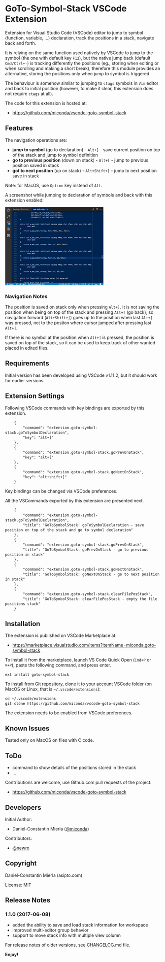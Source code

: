 # GoTo-Symbol-Stack VSCode Extension

Extension for Visual Studio Code (VSCode) editor to jump to symbol (function, variable, ...) declaration, track the positions in a stack, navigate back and forth.

It is relying on the same function used natively by VSCode to jump to the symbol (the one with default key `F12`), but the native jump back (default `Cmd/Ctrl+-`) is tracking differently the positions (eg., storing when editing or when scrolling and making a short break), therefore this module provides an alternative, storing the positions only when jump to symbol is triggered.

The behaviour is somehow similar to jumping to `ctags` symbols in `Vim` editor and back to initial position (however, to make it clear, this extension does not require `ctags` at all).

The code for this extension is hosted at:

  * https://github.com/miconda/vscode-goto-symbol-stack

## Features

The navigation operations are:

  * **jump to symbol** (go to declaration) - `Alt+]` - save current position on top of the stack and jump to symbol definition
  * **go to previous position** (down on stack) - `Alt+[` - jump to previous position saved in stack
  * **got to next position** (up on stack) - `Alt+Shift+]` - jump to next position save in stack

Note: for MacOS, use `Option` key instead of `Alt`.

A screenshot while jumping to declaration of symbols and back with this extension enabled:

![Usage Example](https://raw.githubusercontent.com/miconda/vscode-goto-symbol-stack/master/images/vscode-goto-symbol-stack.gif)

### Navigation Notes

The position is saved on stack only when pressing `Alt+]`. It is not saving the position when being on top of the stack and pressing `Alt+[` (go back), so navigation forward (`Alt+Shift+]`) goes up to the position when last `Alt+]` was pressed, not to the postion where cursor jumped after pressing last `Alt+]`.

If there is no symbol at the position when `Alt+]` is pressed, the position is saved on top of the stack, so it can be used to keep track of other wanted placed in edited files.

## Requirements

Initial version has been developed using VSCode v1.11.2, but it should work for earlier versions.

## Extension Settings

Following VSCode commands with key bindings are exported by this extension.

```
    {
        "command": "extension.goto-symbol-stack.goToSymbolDeclaration",
        "key": "alt+]"
    },
    {
        "command": "extension.goto-symbol-stack.goPrevOnStack",
        "key": "alt+["
    },
    {
        "command": "extension.goto-symbol-stack.goNextOnStack",
        "key": "alt+shift+]"
    }
```

Key bindings can be changed via VSCode preferences.

All the VSCommands exported by this extension are presented next.

```
    {
        "command": "extension.goto-symbol-stack.goToSymbolDeclaration",
        "title": "GoToSymbolStack: goToSymbolDeclaration - save position on top of the stack and go to symbol declaration"
    },
    {
        "command": "extension.goto-symbol-stack.goPrevOnStack",
        "title": "GoToSymbolStack: goPrevOnStack - go to previous position in stack"
    },
    {
        "command": "extension.goto-symbol-stack.goNextOnStack",
        "title": "GoToSymbolStack: goNextOnStack - go to next position in stack"
    },
    {
        "command": "extension.goto-symbol-stack.clearFilePosStack",
        "title": "GoToSymbolStack: clearFilePosStack - empty the file positions stack"
    }
```

## Installation

The extension is published on VSCode Marketplace at:

  * https://marketplace.visualstudio.com/items?itemName=miconda.goto-symbol-stack

To install it from the marketplace, launch VS Code Quick Open (`Cmd+P` or `⌘+P`), paste the following command, and press enter.

```
ext install goto-symbol-stack
```

To install from Git repository, clone it to your account VSCode folder (on MacOS or Linux, that is `~/.vscode/extensions`):

```
cd ~/.vscode/extensions
git clone https://github.com/miconda/vscode-goto-symbol-stack
```

The extension needs to be enabled from VSCode preferences.

## Known Issues

Tested only on MacOS on files with C code.

## ToDo

  * command to show details of the positions stored in the stack
  * ...

Contributions are welcome, use Github.com pull requests of the project:

  * https://github.com/miconda/vscode-goto-symbol-stack

## Developers

Initial Author:

  * Daniel-Constantin Mierla ([@miconda](https://github.com/miconda))

Contributors:

  * [@newro](https://github.com/newro)

## Copyright

Daniel-Constantin Mierla (asipto.com)

License: MIT

## Release Notes

### 1.1.0 (2017-06-08)

  * added the ability to save and load stack information for workspace
  * improved multi-editor group behavior
  * support to move stack info with multiple view column

For release notes of older versions, see [CHANGELOG.md](https://github.com/miconda/vscode-goto-symbol-stack/blob/master/CHANGELOG.md) file.

**Enjoy!**
